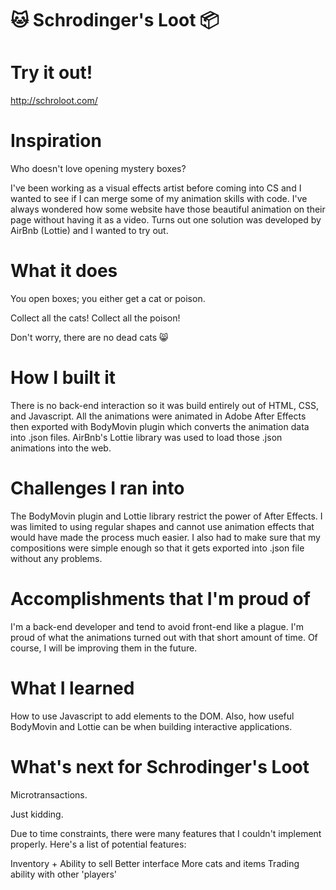# 🐱 Schrodinger's Loot 📦

# Try it out!
http://schroloot.com/

# Inspiration
Who doesn't love opening mystery boxes?

I've been working as a visual effects artist before coming into CS and I wanted to see if I can merge some of my animation skills with code. I've always wondered how some website have those beautiful animation on their page without having it as a video. Turns out one solution was developed by AirBnb (Lottie) and I wanted to try out.

# What it does
You open boxes; you either get a cat or poison.

Collect all the cats! Collect all the poison!

Don't worry, there are no dead cats 😸

# How I built it
There is no back-end interaction so it was build entirely out of HTML, CSS, and Javascript. All the animations were animated in Adobe After Effects then exported with BodyMovin plugin which converts the animation data into .json files. AirBnb's Lottie library was used to load those .json animations into the web.

# Challenges I ran into
The BodyMovin plugin and Lottie library restrict the power of After Effects. I was limited to using regular shapes and cannot use animation effects that would have made the process much easier. I also had to make sure that my compositions were simple enough so that it gets exported into .json file without any problems.

# Accomplishments that I'm proud of
I'm a back-end developer and tend to avoid front-end like a plague. I'm proud of what the animations turned out with that short amount of time. Of course, I will be improving them in the future.

# What I learned
How to use Javascript to add elements to the DOM. Also, how useful BodyMovin and Lottie can be when building interactive applications.

# What's next for Schrodinger's Loot
Microtransactions.

Just kidding.

Due to time constraints, there were many features that I couldn't implement properly. Here's a list of potential features:

Inventory + Ability to sell
Better interface
More cats and items
Trading ability with other 'players'
